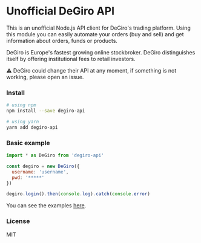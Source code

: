 # Unofficial DeGiro API

This is an unofficial Node.js API client for DeGiro's trading platform. Using this module you can easily automate your orders (buy and sell) and get information about orders, funds or products.

DeGiro is Europe's fastest growing online stockbroker. DeGiro distinguishes itself by offering institutional fees to retail investors.

⚠️  DeGiro could change their API at any moment, if something is not working, please open an issue.

### Install 

```sh
# using npm
npm install --save degiro-api

# using yarn
yarn add degiro-api
```

### Basic example

```js
import * as DeGiro from 'degiro-api'

const degiro = new DeGiro({
  username: 'username',
  pwd: '*****'
})

degiro.login().then(console.log).catch(console.error)
```

You can see the examples [here](https://www.google.com).

### License

MIT

